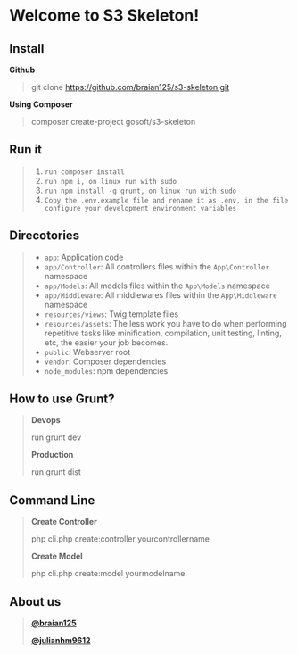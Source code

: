 Welcome to S3 Skeleton!
===================

Install
-------------

**Github**
>git clone https://github.com/braian125/s3-skeleton.git

**Using Composer**
>composer create-project gosoft/s3-skeleton

<i class="icon-file"></i> Run it
-------------

>1. `run composer install`
>2. `run npm i, on linux run with sudo`
>3. `run npm install -g grunt, on linux run with sudo`
>4. `Copy the .env.example file and rename it as .env, in the file configure your development environment variables`

Direcotories
------------

>* `app`: Application code
>* `app/Controller`: All controllers files within the `App\Controller` namespace
>* `app/Models`: All models files within the `App\Models` namespace
>* `app/Middleware`: All middlewares files within the `App\Middleware` namespace
>* `resources/views`: Twig template files
>* `resources/assets`: The less work you have to do when performing repetitive tasks like minification, compilation, unit testing, linting, etc, the easier your job becomes.
>* `public`: Webserver root
>* `vendor`: Composer dependencies
>* `node_modules`: npm dependencies

How to use Grunt?
-------------

>**Devops**
>
> run grunt dev
>
>**Production**
>
> run grunt dist

Command Line
-------------

>**Create Controller**
>
>php cli.php create:controller yourcontrollername
>
>**Create Model**
>
>php cli.php create:model yourmodelname

About us
--------
>**[@braian125](https://twitter.com/braian125)**
>
>**[@julianhm9612](https://twitter.com/julianhm9612)**